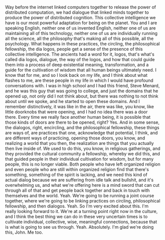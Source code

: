  Way before the internet linked computers together to release the power of distributed computation, we had dialogue that linked minds together to produce the power of distributed cognition. This collective intelligence we have is our most powerful adaptation for being on the planet. You and I are speaking English, neither one of us invented English, neither one of us are maintaining all of this technology, neither one of us are individually running all the science, all the philosophy that's making all of this possible, all the psychology. What happens in these practices, the circling, the philosophical fellowship, the dia logos, people get a sense of the presence of this collective intelligence. The ancients had a word for it, logos, that's what's called dia logos, dialogue, the way of the logos, and how that could guide them into a process of deep existential meaning, transformation, and a guide for the cultivation of wisdom that all human beings ultimately need. I know that for me, and so I look back on my life, and I think about what flashes to me, are these people in my life in which I would have profound conversations with. I was in high school and I had this friend, Steve Menard, and he was this guy that was going to college, and just the domains that he opened up, not only did I not think about, but there was nothing to not think about until we spoke, and he started to open these domains. And I remember distinctively, it was like in the air, there was like, you know, like little doorknobs that were opening, and I had no idea there was a door there. Every time we really face another human being, it is possible that those kinds of doors are there to be opened, right? Yes. And in some sense, the dialogos, right, encircling, and the philosophical fellowship, these things are ways of, are practices that one, acknowledge that potential, I think, and are different ways of practicing, opening those doors, you know, and realizing a world that you then, the realization are things that you actually then live inside of. We used to do this, you know, in religious gatherings, and they provided the cultural community a fellowship, whereby we did this, and that guided people in their individual cultivation for wisdom, but for many people, this is no longer viable. Both people who have left organized religion and even people who are still within organized religion find that there's something, something of the spirit is lacking, and we need this kind of actual dialog because we are suffering from idle talk and bullshit, and it's overwhelming us, and what we're offering here is a mind sword that can cut through all of that and get people back together and back in touch with themselves and the world. Yeah. We're going to be running a joint course together, where we're going to be linking practices on circling, philosophical fellowship, and then dialogos. Yeah. So I'm very excited about this. I'm really looking forward to it. We're at a turning point right now in the culture, and I think the best thing we can do in these very uncertain times is to cultivate individual, collective, wise, meaningful connections, because that is what is going to see us through. Yeah. Absolutely. I'm glad we're doing this, John. Me too.